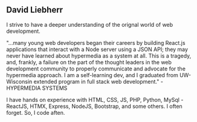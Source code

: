 ## David Liebherr
I strive to have a deeper understanding of the orignal world of web development.

"...many young web developers began their careers by building React.js applications that interact with a Node server using a JSON API; they may never have learned about hypermedia as a system at all.
This is a tragedy, and, frankly, a failure on the part of the thought leaders in the web development community to properly communicate and advocate for the hypermedia approach.
I am a self-learning dev, and I graduated from UW-Wisconsin extended program in full stack web development."
-HYPERMEDIA SYSTEMS

I have hands on experience with HTML, CSS, JS, PHP, Python, MySql - ReactJS, HTMX, Express, NodeJS, Bootstrap, and some others. I often forget. So, I code aften.
<!---
aidev13/aidev13 is a ✨ special ✨ repository because its `README.md` (this file) appears on your GitHub profile.
You can click the Preview link to take a look at your changes.
--->
